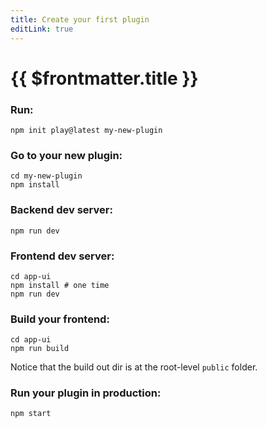 ```yaml
---
title: Create your first plugin
editLink: true
---
```


# {{ $frontmatter.title }}

### Run:
```shell
npm init play@latest my-new-plugin
```

### Go to your new plugin:
```shell
cd my-new-plugin
npm install
```

### Backend dev server:
```shell
npm run dev
```

### Frontend dev server:
```shell
cd app-ui
npm install # one time
npm run dev
```


### Build your frontend:
```shell
cd app-ui
npm run build
```
Notice that the build out dir is at the root-level `public` folder.

### Run your plugin in production:
```shell
npm start
```